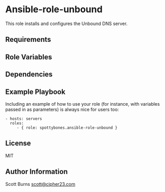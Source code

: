 Ansible-role-unbound
====================

This role installs and configures the Unbound DNS server.

Requirements
------------

Role Variables
--------------

Dependencies
------------

Example Playbook
----------------

Including an example of how to use your role (for instance, with variables passed in as parameters) is always nice for users too:

    - hosts: servers
      roles:
         - { role: spottybones.ansible-role-unbound }

License
-------

MIT

Author Information
------------------
Scott Burns <scott@cipher23.com>
